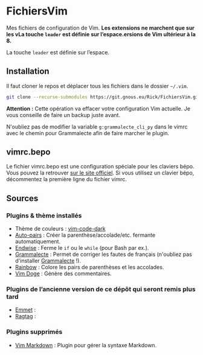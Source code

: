 # FichiersVim

Mes fichiers de configuration de Vim. **Les extensions ne marchent que sur les vLa touche `leader` est définie sur l’espace.ersions de Vim ultérieur à la 8.**

La touche `leader` est définie sur l’espace.

## Installation

Il faut cloner le repos et déplacer tous les fichiers dans le dossier `~/.vim`.

```bash
git clone --recurse-submodules https://git.gnous.eu/Rick/FichiersVim.git
```

**Attention :** Cette opération va effacer votre configuration Vim actuelle. Je vous conseille de faire un backup juste avant.

N'oubliez pas de modifier la variable `g:grammalecte_cli_py` dans le vimrc avec le chemin pour Grammalecte afin de faire marcher le plugin.

## vimrc.bepo

Le fichier vimrc.bepo est une configuration spéciale pour les claviers bépo. Vous pouvez la retrouver [sur le site officiel](https://bepo.fr/wiki/Vim#.7E.2F.vimrc). Si vous utilisez un clavier bépo, décommentez la première ligne du fichier vimrc.

## Sources

### Plugins & thème installés

* Thème de couleurs : [vim-code-dark](https://github.com/tomasiser/vim-code-dark)
* [Auto-pairs](https://github.com/jiangmiao/auto-pairs) : Créer la parenthèse/accolade/etc. fermante automatiquement.
* [Endwise](https://github.com/tpope/vim-endwise) : Ferme le `if` ou le `while` (pour Bash par ex.). 
* [Grammalecte](https://github.com/dpelle/vim-Grammalecte) : Permet de corriger les fautes de français (n'oubliez pas d'installer [Grammalecte](https://grammalecte.net/) !).
* [Rainbow](https://github.com/luochen1990/rainbow) : Colore les pairs de parenthèses et les accolades.
* [Vim Doge](https://github.com/kkoomen/vim-doge) : Génère des commentaires.

### Plugins de l’ancienne version de ce dépôt qui seront remis plus tard

* [Emmet](https://github.com/mattn/emmet-vim) : 
* [Ragtag](https://github.com/tpope/vim-ragtag) : 

### Plugins supprimés

* [Vim Markdown](https://github.com/plasticboy/vim-markdown) : Plugin pour gérer la syntaxe Markdown.
